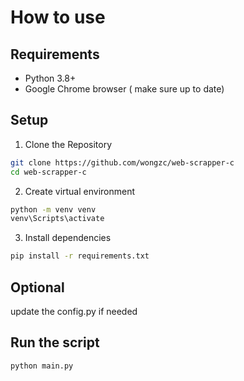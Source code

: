 # How to use

## Requirements

- Python 3.8+
- Google Chrome browser ( make sure up to date)

## Setup
1. Clone the Repository
```bash
git clone https://github.com/wongzc/web-scrapper-c
cd web-scrapper-c
```
2. Create virtual environment
```bash
python -m venv venv
venv\Scripts\activate
```
3. Install dependencies
``` bash
pip install -r requirements.txt
```

## Optional
update the config.py if needed

## Run the script
```bash
python main.py
```